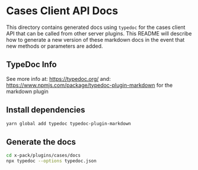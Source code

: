 # Cases Client API Docs

This directory contains generated docs using `typedoc` for the cases client API that can be called from other server
plugins. This README will describe how to generate a new version of these markdown docs in the event that new methods
or parameters are added.

## TypeDoc Info

See more info at: <https://typedoc.org/>
and: <https://www.npmjs.com/package/typedoc-plugin-markdown> for the markdown plugin

## Install dependencies

```bash
yarn global add typedoc typedoc-plugin-markdown
```

## Generate the docs

```bash
cd x-pack/plugins/cases/docs
npx typedoc --options typedoc.json
```
